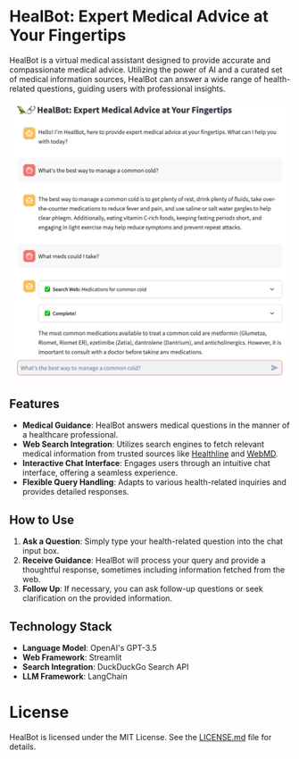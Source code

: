 # HealBot: Expert Medical Advice at Your Fingertips

HealBot is a virtual medical assistant designed to provide accurate and compassionate medical advice. Utilizing the power of AI and a curated set of medical information sources, HealBot can answer a wide range of health-related questions, guiding users with professional insights.

![HealBot Screenshot](assets/screenshot.png)

## Features

- **Medical Guidance**: HealBot answers medical questions in the manner of a healthcare professional.
- **Web Search Integration**: Utilizes search engines to fetch relevant medical information from trusted sources like [Healthline](https://www.healthline.com/) and [WebMD](https://www.webmd.com/).
- **Interactive Chat Interface**: Engages users through an intuitive chat interface, offering a seamless experience.
- **Flexible Query Handling**: Adapts to various health-related inquiries and provides detailed responses.

## How to Use

1. **Ask a Question**: Simply type your health-related question into the chat input box.
2. **Receive Guidance**: HealBot will process your query and provide a thoughtful response, sometimes including information fetched from the web.
3. **Follow Up**: If necessary, you can ask follow-up questions or seek clarification on the provided information.

## Technology Stack

- **Language Model**: OpenAI's GPT-3.5
- **Web Framework**: Streamlit
- **Search Integration**: DuckDuckGo Search API
- **LLM Framework**: LangChain

# License

HealBot is licensed under the MIT License. See the [LICENSE.md](LICENSE.md) file for details.
